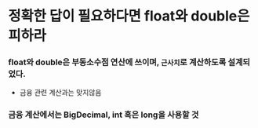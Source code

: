 # 정확한 답이 필요하다면 float와 double은 피하라

### float와 double은 부동소수점 연산에 쓰이며, `근사치`로 계산하도록 설계되었다.
+ 금융 관련 계산과는 맞지않음

### 금융 계산에서는 BigDecimal, int 혹은 long을 사용할 것
